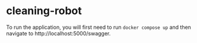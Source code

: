 # cleaning-robot

To run the application, you will first need to run ```docker compose up``` and then navigate to http://localhost:5000/swagger.
